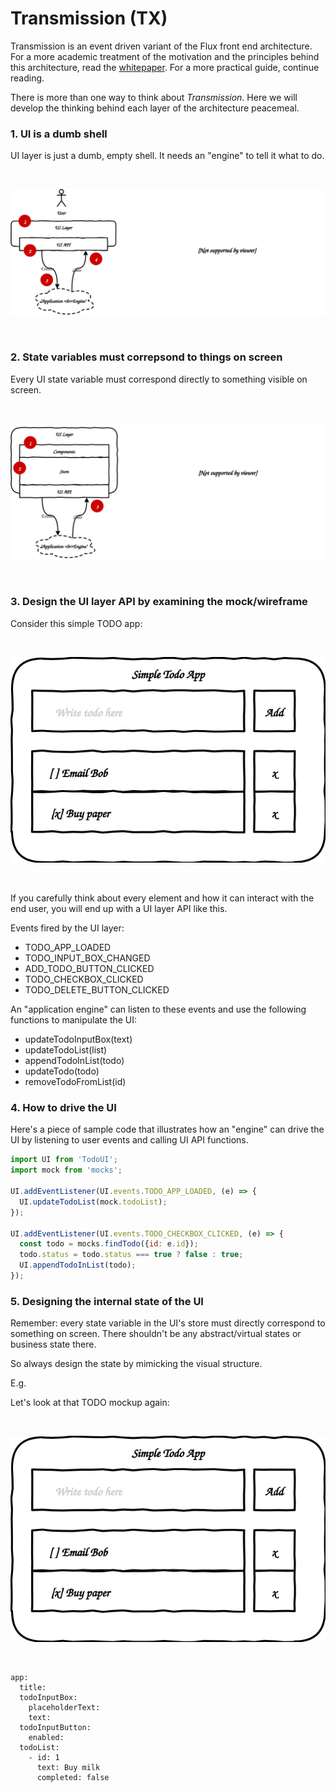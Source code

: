 # Transmission (TX)

Transmission is an event driven variant of the Flux front end architecture. For a more academic treatment of the motivation and the principles behind this architecture, read the [whitepaper](./Transmission-TX-A-new-Flux-architecture.pdf). For a more practical guide, continue reading.

There is more than one way to think about *Transmission*. Here we will develop the thinking behind each layer of the architecture peacemeal.

### 1. UI is a dumb shell

UI layer is just a dumb, empty shell. It needs an "engine" to tell it what to do.

<br /><p align="center"><img src="Transmission-FE1.svg" /></p><br />

### 2. State variables must correpsond to things on screen

Every UI state variable must correspond directly to something visible on screen.

<br /><p align="center"><img src="Transmission-FE2.svg" /></p><br />

### 3. Design the UI layer API by examining the mock/wireframe

Consider this simple TODO app:

<br /><p align="center"><img src="Transmission-Mockup.svg" /></p><br />

If you carefully think about every element and how it can interact with the end user, you will end up with a UI layer API like this.

Events fired by the UI layer:

- TODO_APP_LOADED
- TODO_INPUT_BOX_CHANGED
- ADD_TODO_BUTTON_CLICKED
- TODO_CHECKBOX_CLICKED
- TODO_DELETE_BUTTON_CLICKED

An "application engine" can listen to these events and use the following functions to manipulate the UI:

- updateTodoInputBox(text)
- updateTodoList(list)
- appendTodoInList(todo)
- updateTodo(todo)
- removeTodoFromList(id)

### 4. How to drive the UI

Here's a piece of sample code that illustrates how an "engine" can drive the UI by listening to user events and calling UI API functions.

```javascript
import UI from 'TodoUI';
import mock from 'mocks';

UI.addEventListener(UI.events.TODO_APP_LOADED, (e) => {
  UI.updateTodoList(mock.todoList);
});

UI.addEventListener(UI.events.TODO_CHECKBOX_CLICKED, (e) => {
  const todo = mocks.findTodo({id: e.id});
  todo.status = todo.status === true ? false : true;
  UI.appendTodoInList(todo);
});
```

### 5. Designing the internal state of the UI

Remember: every state variable in the UI's store must directly correspond to something on screen. There shouldn't be any abstract/virtual states or business state there.

So always design the state by mimicking the visual structure.

E.g.

Let's look at that TODO mockup again:

<br /><p align="center"><img src="Transmission-Mockup.svg" /></p><br />

```
app:
  title:
  todoInputBox:
    placeholderText:
    text:
  todoInputButton:
    enabled:
  todoList:
    - id: 1
      text: Buy milk
      completed: false
```
